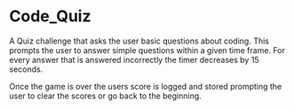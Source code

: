 # Code_Quiz

A Quiz challenge that asks the user basic questions about coding. This prompts the user to answer simple questions within a given time frame. For every answer that is answered incorrectly the timer decreases by 15 seconds.

Once the game is over the users score is logged and stored prompting the user to clear the scores or go back to the beginning.